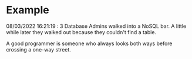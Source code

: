 # Example

<!-- replace-with-date starts -->
08/03/2022 16:21:19 : 3 Database Admins walked into a NoSQL bar. A little while later they walked out because they couldn't find a table.
<!-- replace-with-date ends -->

<!-- replace-with-joke starts -->
A good programmer is someone who always looks both ways before crossing a one-way street.
<!-- replace-with-joke ends -->
